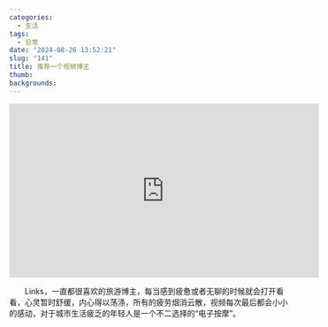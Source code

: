 ```yaml
---
categories:
  - 生活
tags:
  - 日常
date: "2024-08-26 13:52:21"
slug: "141"
title: 推荐一个视频博主
thumb: 
backgrounds:
---
```


<iframe width="560" height="315" src="https://www.youtube.com/embed/uxB5gJvlITY?si=OeTL1Tix47yyGT-U" title="YouTube video player" frameborder="0" allow="accelerometer; autoplay; clipboard-write; encrypted-media; gyroscope; picture-in-picture; web-share" referrerpolicy="strict-origin-when-cross-origin" allowfullscreen></iframe>

&emsp;&emsp;Links，一直都很喜欢的旅游博主，每当感到疲惫或者无聊的时候就会打开看看，心灵暂时舒缓，内心得以荡涤，所有的疲劳烟消云散，视频每次最后都会小小的感动，对于城市生活疲乏的年轻人是一个不二选择的“电子按摩”。
